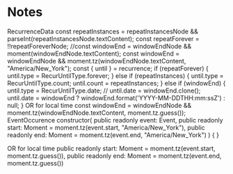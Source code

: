 # Notes
RecurrenceData
        const repeatInstances = repeatInstancesNode && parseInt(repeatInstancesNode.textContent);
        const repeatForever = !!repeatForeverNode;
        //const windowEnd = windowEndNode && moment(windowEndNode.textContent);
        const windowEnd = windowEndNode && moment.tz(windowEndNode.textContent, "America/New_York");
        const { until } = recurrence;
        if (repeatForever) {
            until.type = RecurUntilType.forever;
        } else if (repeatInstances) {
            until.type = RecurUntilType.count;
            until.count = repeatInstances;
        } else if (windowEnd) {
            until.type = RecurUntilType.date;
            // until.date = windowEnd.clone();
            until.date = windowEnd ? windowEnd.format('YYYY-MM-DDTHH:mm:ssZ') : null;
        }
OR for local time 
const windowEnd = windowEndNode && moment.tz(windowEndNode.textContent, moment.tz.guess());
EventOccurence
        constructor(
            public readonly event: Event,
            public readonly start: Moment = moment.tz(event.start, "America/New_York"),
            public readonly end: Moment = moment.tz(event.end, "America/New_York")
        ) { }

OR for local time
public readonly start: Moment = moment.tz(event.start, moment.tz.guess()),
public readonly end: Moment = moment.tz(event.end, moment.tz.guess())

